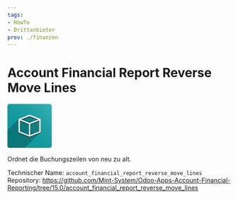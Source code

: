 ```yaml
---
tags:
- HowTo
- Drittanbieter
prev: ./finanzen
---
```

# Account Financial Report Reverse Move Lines
![icon_oms_box](assets/icon_oms_box.png)

Ordnet die Buchungszeilen von neu zu alt.

Technischer Name: `account_financial_report_reverse_move_lines`\
Repository: <https://github.com/Mint-System/Odoo-Apps-Account-Financial-Reporting/tree/15.0/account_financial_report_reverse_move_lines>